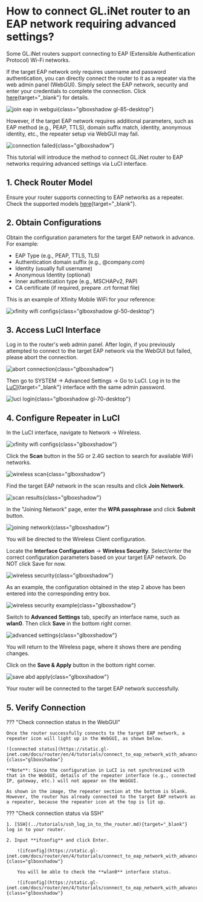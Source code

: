 # How to connect GL.iNet router to an EAP network requiring advanced settings?

Some GL.iNet routers support connecting to EAP (Extensible Authentication Protocol) Wi-Fi networks.

If the target EAP network only requires username and password authentication, you can directly connect the router to it as a repeater via the web admin panel (WebGUI). Simply select the EAP network, security and enter your credentials to complete the connection. Click [here](../tutorials/eap.md){target="_blank"} for details.

![join eap in webgui](https://static.gl-inet.com/docs/router/en/4/tutorials/connect_to_eap_network_with_advanced_settings/join_eap_in_webgui.jpg){class="glboxshadow gl-85-desktop"}

However, if the target EAP network requires additional parameters, such as EAP method (e.g., PEAP, TTLS), domain suffix match, identity, anonymous identity, etc., the repeater setup via WebGUI may fail.

![connection failed](https://static.gl-inet.com/docs/router/en/4/tutorials/connect_to_eap_network_with_advanced_settings/connection_failed.png){class="glboxshadow"}

This tutorial will introduce the method to connect GL.iNet router to EAP networks requiring advanced settings via LuCI interface.

## 1. Check Router Model

Ensure your router supports connecting to EAP networks as a repeater. Check the supported models [here](../tutorials/eap.md){target="_blank"}.

## 2. Obtain Configurations 

Obtain the configuration parameters for the target EAP network in advance. For example: 

- EAP Type (e.g., PEAP, TTLS, TLS)
- Authentication domain suffix (e.g., @company.com)
- Identity (usually full username)
- Anonymous Identity (optional)
- Inner authentication type (e.g., MSCHAPv2, PAP)
- CA certificate (if required, prepare .crt format file)

This is an example of Xfinity Mobile WiFi for your reference:

![xfinity wifi configs](https://static.gl-inet.com/docs/router/en/4/tutorials/connect_to_eap_network_with_advanced_settings/xfinity_mobile_config.png){class="glboxshadow gl-50-desktop"}

## 3. Access LuCI Interface

Log in to the router's web admin panel. After login, if you previously attempted to connect to the target EAP network via the WebGUI but failed, please abort the connection.

![abort connection](https://static.gl-inet.com/docs/router/en/4/tutorials/connect_to_eap_network_with_advanced_settings/abort_connection.png){class="glboxshadow"}

Then go to SYSTEM -> Advanced Settings -> Go to LuCI. Log in to the [LuCI](../faq/what_is_luci.md){target="_blank"} interface with the same admin password.

![luci login](https://static.gl-inet.com/docs/router/en/4/tutorials/connect_to_eap_network_with_advanced_settings/luci_login.jpg){class="glboxshadow gl-70-desktop"}

## 4. Configure Repeater in LuCI

In the LuCI interface, navigate to Network -> Wireless.

![xfinity wifi configs](https://static.gl-inet.com/docs/router/en/4/tutorials/connect_to_eap_network_with_advanced_settings/wireless.png){class="glboxshadow"}

Click the **Scan** button in the 5G or 2.4G section to search for available WiFi networks.

![wireless scan](https://static.gl-inet.com/docs/router/en/4/tutorials/connect_to_eap_network_with_advanced_settings/wireless_scan.png){class="glboxshadow"}

Find the target EAP network in the scan results and click **Join Network**.

![scan results](https://static.gl-inet.com/docs/router/en/4/tutorials/connect_to_eap_network_with_advanced_settings/scan_results.png){class="glboxshadow"}

In the "Joining Network" page, enter the **WPA passphrase** and click **Submit** button.

![joining network](https://static.gl-inet.com/docs/router/en/4/tutorials/connect_to_eap_network_with_advanced_settings/joining_network.png){class="glboxshadow"}

You will be directed to the Wireless Client configuration. 

Locate the **Interface Configuration** -> **Wireless Security**. Select/enter the correct configuration parameters based on your target EAP network. Do NOT click Save for now.

![wireless security](https://static.gl-inet.com/docs/router/en/4/tutorials/connect_to_eap_network_with_advanced_settings/wireless_security.jpg){class="glboxshadow"}

As an example, the configuration obtained in the step 2 above has been entered into the corresponding entry box. 

![wireless security example](https://static.gl-inet.com/docs/router/en/4/tutorials/connect_to_eap_network_with_advanced_settings/wireless_security_example.png){class="glboxshadow"}

Switch to **Advanced Settings** tab, specify an interface name, such as **wlan0**. Then click **Save** in the bottom right corner.

![advanced settings](https://static.gl-inet.com/docs/router/en/4/tutorials/connect_to_eap_network_with_advanced_settings/advanced_settings.png){class="glboxshadow"}

You will return to the Wireless page, where it shows there are pending changes.

Click on the **Save & Apply** button in the bottom right corner.

![save abd apply](https://static.gl-inet.com/docs/router/en/4/tutorials/connect_to_eap_network_with_advanced_settings/save_apply.png){class="glboxshadow"}

Your router will be connected to the target EAP network successfully.

## 5. Verify Connection

??? "Check connection status in the WebGUI"

    Once the router successfully connects to the target EAP network, a repeater icon will light up in the WebGUI, as shown below.

    ![connected status](https://static.gl-inet.com/docs/router/en/4/tutorials/connect_to_eap_network_with_advanced_settings/connected_status.png){class="glboxshadow"}

    **Note**: Since the configuration in LuCI is not synchronized with that in the WebGUI, details of the repeater interface (e.g., connected IP, gateway, etc.) will not appear on the WebGUI.
    
    As shown in the image, the repeater section at the bottom is blank. However, the router has already connected to the target EAP network as a repeater, because the repeater icon at the top is lit up.

??? "Check connection status via SSH"

    1. [SSH](../tutorials/ssh_log_in_to_the_router.md){target="_blank"} log in to your router.

    2. Input **ifconfig** and click Enter.

        ![ifconfig](https://static.gl-inet.com/docs/router/en/4/tutorials/connect_to_eap_network_with_advanced_settings/ifconfig.png){class="glboxshadow"}

        You will be able to check the **wlan0** interface status.

        ![ifconfig](https://static.gl-inet.com/docs/router/en/4/tutorials/connect_to_eap_network_with_advanced_settings/ifconfig_2.png){class="glboxshadow"}
